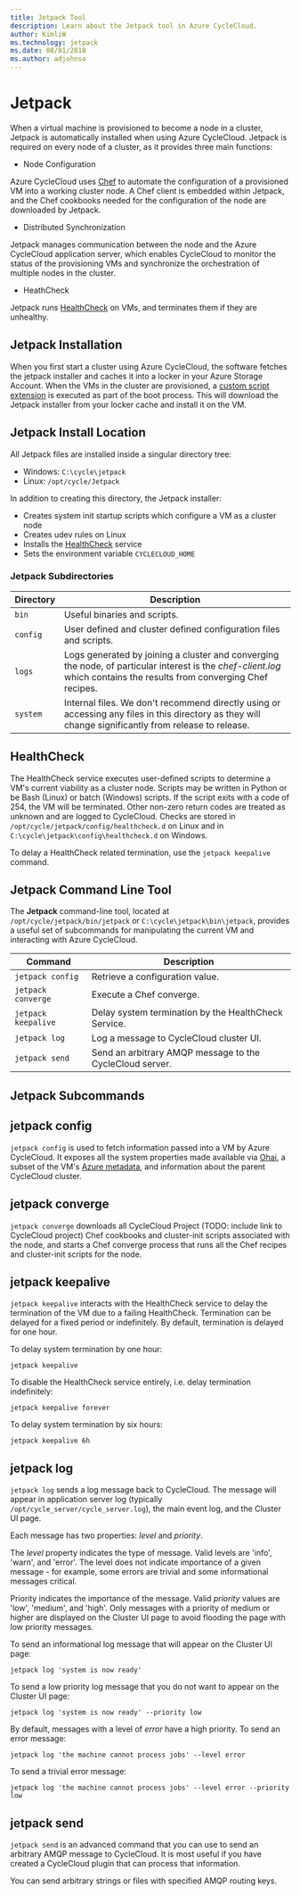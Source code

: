 ```yaml
---
title: Jetpack Tool
description: Learn about the Jetpack tool in Azure CycleCloud.
author: KimliW
ms.technology: jetpack
ms.date: 08/01/2018
ms.author: adjohnso
---
```


# Jetpack

When a virtual machine is provisioned to become a node in a cluster, Jetpack is automatically installed when using Azure CycleCloud. Jetpack is required on every node of a cluster, as it provides three main functions:

* Node Configuration

Azure CycleCloud uses [Chef](https://www.chef.io) to automate the configuration of a provisioned VM into a working cluster node. A Chef client is embedded within Jetpack, and the Chef cookbooks needed for the configuration of the node are downloaded by Jetpack.

* Distributed Synchronization

Jetpack manages communication between the node and the Azure CycleCloud application server, which enables CycleCloud to monitor the status of the provisioning VMs and synchronize the orchestration of multiple nodes in the cluster.

* HeathCheck

Jetpack runs [HealthCheck](healthcheck.md) on VMs, and terminates them if they are unhealthy.

## Jetpack Installation

When you first start a cluster using Azure CycleCloud, the software fetches the jetpack installer and caches it into a locker in your Azure Storage Account. When the VMs in the cluster are provisioned, a [custom script extension](https://docs.microsoft.com/azure/virtual-machines/extensions/overview) is executed as part of the boot process. This will download the Jetpack installer from your locker cache and install it on the VM.

## Jetpack Install Location
All Jetpack files are installed inside a singular directory tree:

* Windows: `C:\cycle\jetpack`
* Linux: `/opt/cycle/Jetpack`

In addition to creating this directory, the Jetpack installer:

  * Creates system init startup scripts which configure a VM as a cluster
    node
  * Creates udev rules on Linux
  * Installs the [HealthCheck](healthcheck.md) service
  * Sets the environment variable `CYCLECLOUD_HOME`

### Jetpack Subdirectories

| Directory | Description                                                                                                                                                               |
| --------- | ------------------------------------------------------------------------------------------------------------------------------------------------------------------------- |
| `bin`     | Useful binaries and scripts.                                                                                                                                              |
| `config`  | User defined and cluster defined configuration files and scripts.                                                                                                         |
| `logs`    | Logs generated by joining a cluster and converging the node, of particular interest is the *chef-client.log* which contains the results from converging Chef recipes. |
| `system`  | Internal files. We don't recommend directly using or accessing any files in this directory as they will change significantly from release to release.                     |


## HealthCheck

The HealthCheck service executes user-defined scripts to determine a VM's
current viability as a cluster node. Scripts may be written in Python or be
Bash (Linux) or batch (Windows) scripts. If the script exits with a code of 254,
the VM will be terminated. Other non-zero return codes are treated as
unknown and are logged to CycleCloud. Checks are stored in
`/opt/cycle/jetpack/config/healthcheck.d` on Linux and in
`C:\cycle\jetpack\config\healthcheck.d` on Windows.

To delay a HealthCheck related termination, use the `jetpack keepalive` command.

## Jetpack Command Line Tool

The **Jetpack** command-line tool, located at `/opt/cycle/jetpack/bin/jetpack`
or `C:\cycle\jetpack\bin\jetpack`, provides a useful set of subcommands for
manipulating the current VM and interacting with Azure CycleCloud.

| Command             | Description                                              |
| ------------------- | -------------------------------------------------------- |
| `jetpack config`    | Retrieve a configuration value.                          |
| `jetpack converge`  | Execute a Chef converge.                                 |
| `jetpack keepalive` | Delay system termination by the HealthCheck Service.     |
| `jetpack log`       | Log a message to CycleCloud cluster UI.                  |
| `jetpack send`      | Send an arbitrary AMQP message to the CycleCloud server. |

## Jetpack Subcommands

## jetpack config

`jetpack config` is used to fetch information passed into a VM by Azure
CycleCloud. It exposes all the system properties made available via
[Ohai](https://docs.getchef.com/ohai.html), a subset of the VM's [Azure metadata](https://docs.microsoft.com/azure/virtual-machines/windows/instance-metadata-service), and information about the parent CycleCloud cluster.

## jetpack converge

`jetpack converge` downloads all CycleCloud Project (TODO: include link to CycleCloud
project) Chef cookbooks and cluster-init scripts associated with the node, and
starts a Chef converge process that runs all the Chef recipes and cluster-init
scripts for the node.

## jetpack keepalive

`jetpack keepalive` interacts with the HealthCheck service to delay the termination of
the VM due to a failing HealthCheck. Termination can be delayed for a fixed
period or indefinitely. By default, termination is delayed for one hour.

To delay system termination by one hour:

```azurecli-interactive
jetpack keepalive
```

To disable the HealthCheck service entirely, i.e. delay termination
indefinitely:

```azurecli-interactive
jetpack keepalive forever
```

To delay system termination by six hours:

```azurecli-interactive
jetpack keepalive 6h
```

## jetpack log

`jetpack log` sends a log message back to CycleCloud. The message will appear in
application server log (typically `/opt/cycle_server/cycle_server.log`), the
main event log, and the Cluster UI page.

Each message has two properties: *level* and *priority*.

The *level* property indicates the type of message. Valid levels are 'info', 'warn', and 'error'. The
level does not indicate importance of a given message - for example, some errors
are trivial and some informational messages critical.

Priority indicates the importance of the message. Valid *priority* values are 'low', 'medium', and
'high'. Only messages with a priority of medium or higher are displayed on the
Cluster UI page to avoid flooding the page with low priority messages.

To send an informational log message that will appear on the Cluster UI page:

```azurecli-interactive
jetpack log 'system is now ready'
```

To send a low priority log message that you do not want to appear on the Cluster
UI page:

```azurecli-interactive
jetpack log 'system is now ready' --priority low
```

By default, messages with a level of *error* have a high priority. To send an
error message:

```azurecli-interactive
jetpack log 'the machine cannot process jobs' --level error
```

To send a trivial error message:

```azurecli-interactive
jetpack log 'the machine cannot process jobs' --level error --priority low
```

## jetpack send

`jetpack send` is an advanced command that you can use to send an arbitrary AMQP message
to CycleCloud. It is most useful if you have created a CycleCloud plugin that
can process that information.

You can send arbitrary strings or files with specified AMQP routing keys.
